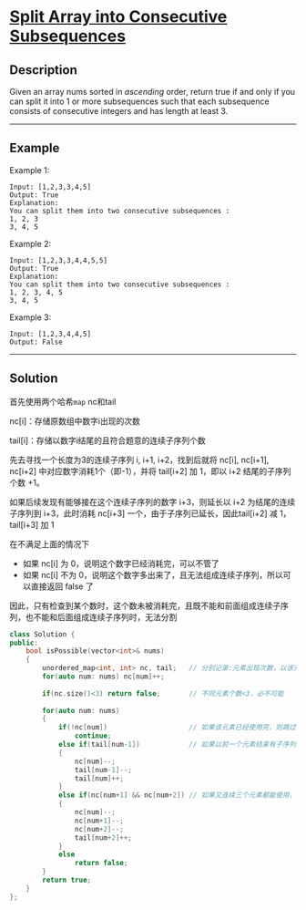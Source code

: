 # [Split Array into Consecutive Subsequences](https://leetcode.com/problems/split-array-into-consecutive-subsequences/)

## Description
Given an array nums sorted in *ascending* order, 
return true if and only if you can split it into 1 or more subsequences such that each subsequence consists of consecutive integers and has length at least 3.

---

## Example

Example 1:
```
Input: [1,2,3,3,4,5]
Output: True
Explanation:
You can split them into two consecutive subsequences : 
1, 2, 3
3, 4, 5
```

Example 2:
```
Input: [1,2,3,3,4,4,5,5]
Output: True
Explanation:
You can split them into two consecutive subsequences : 
1, 2, 3, 4, 5
3, 4, 5
```

Example 3:
```
Input: [1,2,3,4,4,5]
Output: False
```

---

## Solution

首先使用两个哈希`map` nc和tail

nc[i]：存储原数组中数字i出现的次数

tail[i]：存储以数字i结尾的且符合题意的连续子序列个数

先去寻找一个长度为3的连续子序列 i, i+1, i+2，找到后就将 nc[i], nc[i+1], nc[i+2] 中对应数字消耗1个（即-1），并将 tail[i+2] 加 1，即以 i+2 结尾的子序列个数 +1。

如果后续发现有能够接在这个连续子序列的数字 i+3，则延长以 i+2 为结尾的连续子序列到 i+3，此时消耗 nc[i+3] 一个，由于子序列已延长，因此tail[i+2] 减 1，tail[i+3] 加 1

在不满足上面的情况下

* 如果 nc[i] 为 0，说明这个数字已经消耗完，可以不管了
* 如果 nc[i] 不为 0，说明这个数字多出来了，且无法组成连续子序列，所以可以直接返回 false 了

因此，只有检查到某个数时，这个数未被消耗完，且既不能和前面组成连续子序列，也不能和后面组成连续子序列时，无法分割

```c++
class Solution {
public:
    bool isPossible(vector<int>& nums) 
    {
        unordered_map<int, int> nc, tail;   // 分别记录:元素出现次数，以该元素结尾的序列个数
        for(auto num: nums) nc[num]++;
        
        if(nc.size()<3) return false;       // 不同元素个数<3，必不可能
        
        for(auto num: nums)
        {
            if(!nc[num])                    // 如果该元素已经使用完，则跳过
                continue;                   
            else if(tail[num-1])            // 如果以前一个元素结束有子序列，则延长该序列
            {
                nc[num]--;
                tail[num-1]--;
                tail[num]++;
            }
            else if(nc[num+1] && nc[num+2]) // 如果又连续三个元素都能使用，则创建子序列
            {
                nc[num]--;
                nc[num+1]--;
                nc[num+2]--;
                tail[num+2]++;
            }
            else 
                return false;
        }
        return true;
    }
};
```

